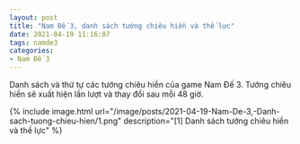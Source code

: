 ```yaml
---
layout: post
title: "Nam Đế 3, danh sách tướng chiêu hiền và thế lực"
date: 2021-04-19 11:16:07
tags: namde3
categories:
- Nam Đế 3
---
```

Danh sách và thứ tự các tướng chiêu hiền của game Nam Đế 3. Tướng chiêu hiền sẽ xuất hiện lần lượt và thay đổi sau mỗi 48 giờ.

{% include image.html url="/image/posts/2021-04-19-Nam-De-3,-Danh-sach-tuong-chieu-hien/1.png" description="[1]
Danh sách tướng chiêu hiền và thế lực" %}
